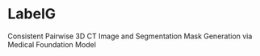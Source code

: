# LabelG
Consistent Pairwise 3D CT Image and Segmentation Mask Generation via Medical Foundation Model
